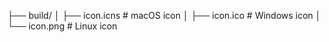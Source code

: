 ├── build/
│   ├── icon.icns         # macOS icon
│   ├── icon.ico          # Windows icon
│   └── icon.png          # Linux icon